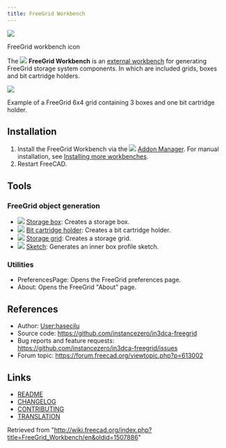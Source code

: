 ```yaml
---
title: FreeGrid Workbench
---
```


![](/images/FreeGridWorkbench.svg)

FreeGrid workbench icon

The ![](/images/FreeGridWorkbench.svg) **FreeGrid Workbench** is an [external workbench](/External_workbenches "External workbenches") for generating FreeGrid storage system components. In which are included grids, boxes and bit cartridge holders.

![](/images/FreeGrid_example.png)

Example of a FreeGrid 6x4 grid containing 3 boxes and one bit cartridge holder.

## Installation

1. Install the FreeGrid Workbench via the ![](/images/AddonManager.svg) [Addon Manager](/Std_AddonMgr "Std AddonMgr"). For manual installation, see [Installing more workbenches](/Installing_more_workbenches "Installing more workbenches").
2. Restart FreeCAD.

## Tools

### FreeGrid object generation

- ![](/images/FreeGrid_StorageBox.svg) [Storage box](/FreeGrid_StorageBox "FreeGrid StorageBox"): Creates a storage box.
- ![](/images/FreeGrid_BitCartridgeHolder.svg) [Bit cartridge holder](/FreeGrid_BitCartridgeHolder "FreeGrid BitCartridgeHolder"): Creates a bit cartridge holder.
- ![](/images/FreeGrid_StorageGrid.svg) [Storage grid](/FreeGrid_StorageGrid "FreeGrid StorageGrid"): Creates a storage grid.
- ![](/images/FreeGrid_Sketch.svg) [Sketch](/FreeGrid_Sketch "FreeGrid Sketch"): Generates an inner box profile sketch.

### Utilities

- PreferencesPage: Opens the FreeGrid preferences page.
- About: Opens the FreeGrid "About" page.

## References

- Author: [User:hasecilu](/User:Hasecilu "User:Hasecilu")
- Source code: <https://github.com/instancezero/in3dca-freegrid>
- Bug reports and feature requests: <https://github.com/instancezero/in3dca-freegrid/issues>
- Forum topic: <https://forum.freecad.org/viewtopic.php?p=613002>

## Links

- [README](https://github.com/instancezero/in3dca-freegrid/blob/main/README.md)
- [CHANGELOG](https://github.com/instancezero/in3dca-freegrid/blob/main/CHANGELOG.md)
- [CONTRIBUTING](https://github.com/instancezero/in3dca-freegrid/blob/main/CONTRIBUTING.md)
- [TRANSLATION](https://github.com/instancezero/in3dca-freegrid/blob/main/freecad/freegrid/resources/translations/README.md)

Retrieved from "<http://wiki.freecad.org/index.php?title=FreeGrid_Workbench/en&oldid=1507886>"
